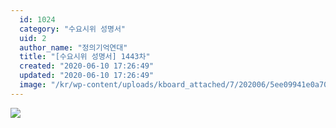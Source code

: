 ```yaml
---
  id: 1024
  category: "수요시위 성명서"
  uid: 2
  author_name: "정의기억연대"
  title: "[수요시위 성명서] 1443차"
  created: "2020-06-10 17:26:49"
  updated: "2020-06-10 17:26:49"
  image: "/kr/wp-content/uploads/kboard_attached/7/202006/5ee09941e0a702295813.jpg"
---
```

![](/kr/wp-content/uploads/kboard_attached/7/202006/5ee09941e0a702295813.jpg)